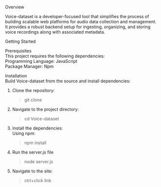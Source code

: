 Overview

Voice-dataset is a developer-focused tool that simplifies the process of building scalable web platforms for audio data collection and management. It provides a robust backend setup for ingesting, organizing, and storing voice recordings along with associated metadata.

Getting Started

Prerequisites  
This project requires the following dependencies:  
Programming Language: JavaScript  
Package Manager: Npm

Installation  
Build Voice-dataset from the source and install dependencies:

1. Clone the repository:
   > git clone 
2. Navigate to the project directory:
   > cd Voice-dataset
3. Install the dependencies:  
   Using npm:
   > npm install
4. Run the server.js file
   > node server.js
5. Navigate to the site:
   > ctrl+click link
